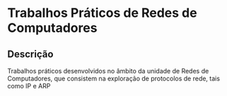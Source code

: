 # Trabalhos Práticos de Redes de Computadores

## Descrição
Trabalhos práticos desenvolvidos no âmbito da unidade de Redes de Computadores, que consistem na exploração de protocolos de rede, tais como IP e ARP
